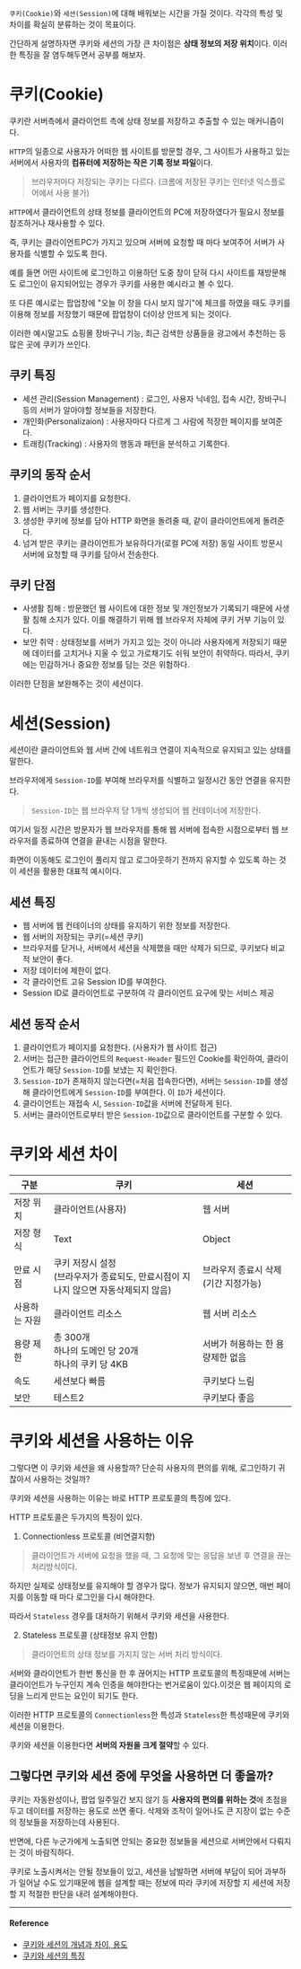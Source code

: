 `쿠키(Cookie)`와 `세션(Session)`에 대해 배워보는 시간을 가질 것이다.
각각의 특성 및 차이를 확실히 분류하는 것이 목표이다.

간단하게 설명하자면 쿠키와 세션의 가장 큰 차이점은 **상태 정보의 저장 위치**이다.
이러한 특징을 잘 염두해두면서 공부를 해보자.

# 쿠키(Cookie)
쿠키란 서버측에서 클라이언트 측에 상태 정보를 저장하고 추출할 수 있는 매커니즘이다.

`HTTP`의 일종으로 사용자가 어떠한 웹 사이트를 방문할 경우, 그 사이트가 사용하고 있는 서버에서 사용자의 **컴퓨터에 저장하는 작은 기록 정보 파일**이다.
> 브라우저마다 저장되는 쿠키는 다르다. (크롬에 저장된 쿠키는 인터넷 익스플로어에서 사용 불가)

`HTTP`에서 클라이언트의 상태 정보를 클라이언트의 PC에 저장하였다가 필요시 정보를 참조하거나 재사용할 수 있다.

즉, 쿠키는 클라이언트PC가 가지고 있으며 서버에 요청할 때 마다 보여주어 서버가 사용자를 식별할 수 있도록 한다.

예를 들면 어떤 사이트에 로그인하고 이용하던 도중 창이 닫혀 다시 사이트를 재방문해도 로그인이 유지되어있는 경우가 쿠키를 사용한 예시라고 볼 수 있다.

또 다른 예시로는 팝업창에 "오늘 이 창을 다시 보지 않기"에 체크를 하였을 때도 쿠키를 이용해 정보를 저장했기 때문에
팝업창이 더이상 안뜨게 되는 것이다. 

이러한 예시말고도 쇼핑몰 장바구니 기능, 최근 검색한 상품들을 광고에서 추천하는 등 많은 곳에 쿠키가 쓰인다.

## 쿠키 특징
- 세션 관리(Session Management) : 로그인, 사용자 닉네임, 접속 시간, 장바구니 등의 서버가 알아야할 정보들을 저장한다.
- 개인화(Personalizaion) : 사용자마다 다르게 그 사람에 적장한 페이지를 보여준다.
- 트래킹(Tracking) : 사용자의 행동과 패턴을 분석하고 기록한다.

## 쿠키의 동작 순서
1. 클라이언트가 페이지를 요청한다. 
2. 웹 서버는 쿠키를 생성한다.
3. 생성한 쿠키에 정보를 담아 HTTP 화면을 돌려줄 때, 같이 클라이언트에게 돌려준다.
4. 넘겨 받은 쿠키는 클라이언트가 보유하다가(로컬 PC에 저장) 동일 사이트 방문시 서버에 요청할 때 쿠키를 담아서 전송한다.

## 쿠키 단점
- 사생활 침해 : 방문했던 웹 사이트에 대한 정보 및 개인정보가 기록되기 때문에 사생활 침해 소지가 있다. 이를 해결하기 위해 웹 브라우저 자체에 쿠키 거부 기능이 있다. 
- 보안 취약 : 상태정보를 서버가 가지고 있는 것이 아니라 사용자에게 저장되기 때문에 데이터를 고치거나 지울 수 있고 가로채기도 쉬워 보안이 취약하다. 따라서, 쿠키에는 민감하거나 중요한 정보를 담는 것은 위험하다.

이러한 단점을 보완해주는 것이 세션이다. 

# 세션(Session)
세션이란 클라이언트와 웹 서버 간에 네트워크 연결이 지속적으로 유지되고 있는 상태를 말한다.

브라우저에게 `Session-ID`를 부여해 브라우저를 식별하고 일정시간 동안 연결을 유지한다.
> `Session-ID`는 웹 브라우저 당 1개씩 생성되어 웹 컨테이너에 저장한다.

여기서 일정 시간은 방문자가 웹 브라우저를 통해 웹 서버에 접속한 시점으로부터 웹 브라우저를 종료하여 연결을 끝내는 시점을 말한다.

화면이 이동해도 로그인이 풀리지 않고 로그아웃하기 전까지 유지할 수 있도록 하는 것이 세션을 활용한 대표적 예시이다.

## 세션 특징
- 웹 서버에 웹 컨테이너의 상태를 유지하기 위한 정보를 저장한다.
- 웹 서버의 저장되는 쿠키(=세션 쿠키)
- 브라우저를 닫거나, 서버에서 세션을 삭제했을 때만 삭제가 되므로, 쿠키보다 비교적 보안이 좋다.
- 저장 데이터에 제한이 없다. 
- 각 클라이언트 고유 Session ID를 부여한다. 
- Session ID로 클라이언트로 구분하여 각 클라이언트 요구에 맞는 서비스 제공 

## 세션 동작 순서
1. 클라이언트가 페이지를 요청한다. (사용자가 웹 사이트 접근)
2. 서버는 접근한 클라이언트의 `Request-Header` 필드인 Cookie를 확인하여, 클라이언트가 해당 `Session-ID`를 보냈는 지 확인한다.
3. `Session-ID`가 존재하지 않는다면(=처음 접속한다면), 서버는 `Session-ID`를 생성해 클라이언트에게 `Session-ID`를 부여한다. 이 `ID`가 세션이다.
4. 클라이언트는 재접속 시, `Session-ID`값을 서버에 전달하게 된다.
5. 서버는 클라이언트로부터 받은 `Session-ID`값으로 클라이언트를 구분할 수 있다.

# 쿠키와 세션 차이
|구분|쿠키|세션|
|------|---|---|
|저장 위치|클라이언트(사용자)|웹 서버|
|저장 형식|Text|Object|
|만료 시점|쿠키 저장시 설정<br>(브라우저가 종료되도, 만료시점이 지나지 않으면 자동삭제되지 않음)|브라우저 종료시 삭제(기간 지정가능)|
|사용하는 자원|클라이언트 리소스|웹 서버 리소스|
|용량 제한|총 300개<br>하나의 도메인 당 20개<br>하나의 쿠키 당 4KB|서버가 허용하는 한 용량제한 없음|
|속도|세션보다 빠름|쿠키보다 느림|
|보안|테스트2|쿠키보다 좋음|

# 쿠키와 세션을 사용하는 이유
그렇다면 이 쿠키와 세션을 왜 사용할까? 단순히 사용자의 편의를 위해, 로그인하기 귀찮아서 사용하는 것일까?

쿠키와 세션을 사용하는 이유는 바로 HTTP 프로토콜의 특징에 있다.

HTTP 프로토콜은 두가지의 특징이 있다.

1. Connectionless 프로토콜 (비연결지향)
> 클라이언트가 서버에 요청을 했을 때, 그 요청에 맞는 응답을 보낸 후 연결을 끊는 처리방식이다.

하지만 실제로 상태정보를 유지해야 할 경우가 많다.
정보가 유지되지 않으면, 매번 페이지를 이동할 때 마다 로그인을 다시 해야한다. 

따라서 `Stateless` 경우를 대처하기 위해서 쿠키와 세션을 사용한다.

2. Stateless 프로토콜 (상태정보 유지 안함)
> 클라이언트의 상태 정보를 가지지 않는 서버 처리 방식이다.

서버와 클라이언트가 한번 통신을 한 후 끊어지는 HTTP 프로토콜의 특징때문에 서버는 클라이언트가 누구인지 계속 인증을 해야한다는 번거로움이 있다.이것은 웹 페이지의 로딩을 느리게 만드는 요인이 되기도 한다. 

이러한 HTTP 프로토콜의 `Connectionless`한 특성과 `Stateless`한 특성때문에 쿠키와 세션을 이용한다.

쿠키와 세션을 이용한다면 **서버의 자원을 크게 절약**할 수 있다.

## 그렇다면 쿠키와 세션 중에 무엇을 사용하면 더 좋을까?
쿠키는 자동완성이나, 팝업 일주일간 보지 않기 등 **사용자의 편의를 위하는 것**에 초점을 두고 데이터를 저장하는 용도로 쓰면 좋다. 삭제와 조작이 일어나도 큰 지장이 없는 수준의 정보들을 저장하는데 사용된다.

반면에, 다른 누군가에게 노출되면 안되는 중요한 정보들을 세션으로 서버안에서 다뤄지는 것이 바람직하다.

쿠키로 노출시켜서는 안될 정보들이 있고, 세션을 남발하면 서버에 부담이 되어 과부하가 일어날 수도 있기때문에 웹을 설계할 때는 정보에 따라 쿠키에 저장할 지 세션에 저장할 지 적절한 판단을 내려 설계해야한다.

----
#### Reference
- [쿠키와 세션의 개념과 차이, 용도](https://devuna.tistory.com/23)
- [쿠키와 세션의 특징](https://hahahoho5915.tistory.com/32)
